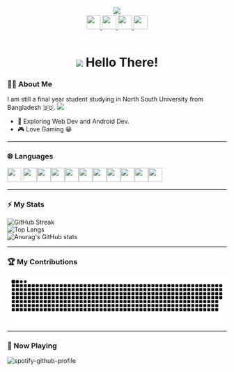 
<div id="header" align="center" >
  <img src="https://media.giphy.com/media/Wsju5zAb5kcOfxJV9i/giphy.gif" width="200" border-radius:"10"/>
  </div>

<div id="badges" align="center">
 
  
  <a href="https://www.linkedin.com/in/raian-ruku-526819275/">
<img height="32" width="32" src="https://cdn.simpleicons.org/linkedin/white" />
  </a>
  <a href="https://www.facebook.com/raian.ruku">
<img height="32" width="32" src="https://cdn.simpleicons.org/facebook/FFFAFA" />
  </a>
  <a href="mailto:raianruku21@gmail.com">
    <img height="32" width="32" src="https://cdn.simpleicons.org/gmail/white" />
  </a>
  <a href="https://www.instagram.com/raian_ruku/">
   <img height="32" width="32" src="https://cdn.simpleicons.org/instagram/white" />
  </a>
  <br>
  <img src="https://komarev.com/ghpvc/?username=raian-ruku&style=flat-square&color=blue" alt=""/>
 
</div>

<h1 align="center">
 
  <img src="https://media.giphy.com/media/kReKcfrs1YoTmt2AQt/giphy.gif" width="20px"/>
   Hello There! 
</h1>

  ### 👨‍💻 About Me
  I am still a final year student studying in North South University from Bangladesh 🇧🇩. <img src="https://media.giphy.com/media/W0c3xcZ3F1d0EYYb0f/giphy.gif" width="50px" />
  - 🔭 Exploring Web Dev and Android Dev.
  - 🎮 Love Gaming 😁
 ---
 ### 🌐 Languages

 <img height="32" width="32" src="https://cdn.simpleicons.org/flutter/white" /> <img height="32" width="32" src="https://cdn.simpleicons.org/react/white" /><img height="32" width="32" src="https://cdn.simpleicons.org/css3/white" /><img height="32" width="32" src="https://cdn.simpleicons.org/html5/white" /><img height="32" width="32" src="https://cdn.simpleicons.org/firebase/white" /><img height="32" width="32" src="https://cdn.simpleicons.org/django/white" /><img height="32" width="32" src="https://cdn.simpleicons.org/python/white" /><img height="32" width="32" src="https://cdn.simpleicons.org/c/white" /><img height="32" width="32" src="https://cdn.simpleicons.org/c++/white" /><img height="32" width="32" src="https://cdn.simpleicons.org/php/white" /><img height="32" width="32" src="https://cdn.simpleicons.org/linux/white" />
 

 ---
 ### ⚡ My Stats
 
![GitHub Streak](http://github-readme-streak-stats.herokuapp.com?user=raian-ruku&theme=dark&background=000000&card_width=450&hide_border=true&border_radius=10)<br>
![Top Langs](https://github-readme-stats-s9vr-git-master-raian-ruku.vercel.app/api/top-langs/?username=raian-ruku&layout=compact&theme=vision-friendly-dark&hide_border=true&card_width=450&border_radius=10)<br>
![Anurag's GitHub stats](https://github-readme-stats-s9vr-git-master-raian-ruku.vercel.app/api?username=raian-ruku&bg_color=000000&title_color=EC9235&text_color=9FA2A7&hide_border=true&border_radius=10)

---
### 🏆 My Contributions

![Snake animation](https://github.com/raian-ruku/raian-ruku/blob/output/github-contribution-grid-snake.svg)


---

### 🎵 Now Playing
![spotify-github-profile](https://spotify-github-profile.vercel.app/api/view?uid=315az4xfki7gkbd2z4ipc52eorpy&cover_image=true&theme=novatorem&show_offline=false&background_color=000000&interchange=false&bar_color=53b14f&bar_color_cover=true)
